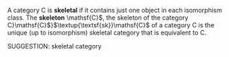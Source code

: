  A category $\mathsf{C}$ is **skeletal** if it contains just one object in each isomorphism class. The **skeleton** \mathsf{C}$, the skeleton of the category $\mathsf{C}$}\mathsf{C}$}$\textup{\textsf{sk}}\mathsf{C}$ of a category $\mathsf{C}$ is the unique (up to isomorphism) skeletal category that is equivalent to $\mathsf{C}$.


SUGGESTION: skeletal category